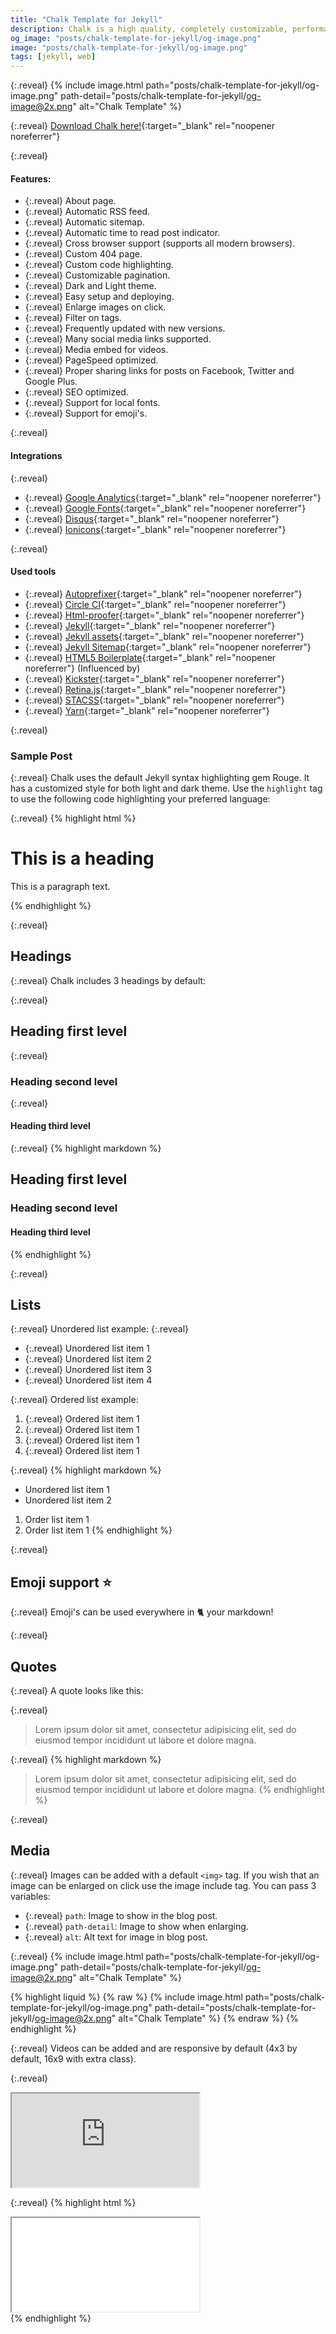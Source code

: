 ```yaml
---
title: "Chalk Template for Jekyll"
description: Chalk is a high quality, completely customizable, performant and 100% free blog template for Jekyll.
og_image: "posts/chalk-template-for-jekyll/og-image.png"
image: "posts/chalk-template-for-jekyll/og-image.png"
tags: [jekyll, web]
---
```

{:.reveal}
{% include image.html path="posts/chalk-template-for-jekyll/og-image.png" path-detail="posts/chalk-template-for-jekyll/og-image@2x.png" alt="Chalk Template" %}

{:.reveal}
[Download Chalk here!](https://github.com/nielsenramon/chalk){:target="_blank" rel="noopener noreferrer"}

{:.reveal}
#### Features:
  - {:.reveal} About page.
  - {:.reveal} Automatic RSS feed.
  - {:.reveal} Automatic sitemap.
  - {:.reveal} Automatic time to read post indicator.
  - {:.reveal} Cross browser support (supports all modern browsers).
  - {:.reveal} Custom 404 page.
  - {:.reveal} Custom code highlighting.
  - {:.reveal} Customizable pagination.
  - {:.reveal} Dark and Light theme.
  - {:.reveal} Easy setup and deploying.
  - {:.reveal} Enlarge images on click.
  - {:.reveal} Filter on tags.
  - {:.reveal} Frequently updated with new versions.
  - {:.reveal} Many social media links supported.
  - {:.reveal} Media embed for videos.
  - {:.reveal} PageSpeed optimized.
  - {:.reveal} Proper sharing links for posts on Facebook, Twitter and Google Plus.
  - {:.reveal} SEO optimized.
  - {:.reveal} Support for local fonts.
  - {:.reveal} Support for emoji's.

{:.reveal}
#### Integrations
{:.reveal}
  - {:.reveal} [Google Analytics](https://analytics.google.com/analytics/web/){:target="_blank" rel="noopener noreferrer"}
  - {:.reveal} [Google Fonts](https://fonts.google.com/){:target="_blank" rel="noopener noreferrer"}
  - {:.reveal} [Disqus](https://disqus.com/){:target="_blank" rel="noopener noreferrer"}
  - {:.reveal} [Ionicons](http://ionicons.com/){:target="_blank" rel="noopener noreferrer"}

{:.reveal}
#### Used tools
  - {:.reveal} [Autoprefixer](https://github.com/postcss/autoprefixer){:target="_blank" rel="noopener noreferrer"}
  - {:.reveal} [Circle CI](https://circleci.com/){:target="_blank" rel="noopener noreferrer"}
  - {:.reveal} [Html-proofer](https://github.com/gjtorikian/html-proofer){:target="_blank" rel="noopener noreferrer"}
  - {:.reveal} [Jekyll](http://jekyllrb.com/){:target="_blank" rel="noopener noreferrer"}
  - {:.reveal} [Jekyll assets](https://github.com/jekyll/jekyll-assets){:target="_blank" rel="noopener noreferrer"}
  - {:.reveal} [Jekyll Sitemap](https://github.com/jekyll/jekyll-sitemap){:target="_blank" rel="noopener noreferrer"}
  - {:.reveal} [HTML5 Boilerplate](https://html5boilerplate.com/){:target="_blank" rel="noopener noreferrer"} (Influenced by)
  - {:.reveal} [Kickster](http://kickster.nielsenramon.com/){:target="_blank" rel="noopener noreferrer"}
  - {:.reveal} [Retina.js](http://imulus.github.io/retinajs/){:target="_blank" rel="noopener noreferrer"}
  - {:.reveal} [STACSS](http://stacss.nielsenramon.com/){:target="_blank" rel="noopener noreferrer"}
  - {:.reveal} [Yarn](https://yarnpkg.com){:target="_blank" rel="noopener noreferrer"}



{:.reveal}
### Sample Post

{:.reveal}
Chalk uses the default Jekyll syntax highlighting gem Rouge. It has a customized style for both light and dark theme.
Use the `highlight` tag to use the following code highlighting your preferred language:

{:.reveal}
{% highlight html %}
<!-- This is a comment -->
<div class="grid">
  <h1>This is a heading</h1>
  <p>
    This is a paragraph text.
  </p>
</div>
{% endhighlight %}

{:.reveal}
## Headings

{:.reveal}
Chalk includes 3 headings by default:

{:.reveal}
## Heading first level
{:.reveal}
### Heading second level
{:.reveal}
#### Heading third level

{:.reveal}
{% highlight markdown %}
## Heading first level
### Heading second level
#### Heading third level
{% endhighlight %}

{:.reveal}
## Lists

{:.reveal}
Unordered list example:
{:.reveal}
* {:.reveal} Unordered list item 1
* {:.reveal} Unordered list item 2
* {:.reveal} Unordered list item 3
* {:.reveal} Unordered list item 4

{:.reveal}
Ordered list example:
1. {:.reveal} Ordered list item 1
2. {:.reveal} Ordered list item 1
3. {:.reveal} Ordered list item 1
4. {:.reveal} Ordered list item 1

{:.reveal}
{% highlight markdown %}
* Unordered list item 1
* Unordered list item 2

1. Order list item 1
2. Order list item 1
{% endhighlight %}

{:.reveal}
## Emoji support :star:

{:.reveal}
Emoji's can be used everywhere in :cat2: your markdown!

{:.reveal}
## Quotes

{:.reveal}
A quote looks like this:

{:.reveal}
> Lorem ipsum dolor sit amet, consectetur adipisicing elit, sed do eiusmod tempor
incididunt ut labore et dolore magna.

{:.reveal}
{% highlight markdown %}
> Lorem ipsum dolor sit amet, consectetur adipisicing elit, sed do eiusmod tempor 
> incididunt ut labore et dolore magna.
{% endhighlight %}

{:.reveal}
## Media

{:.reveal}
Images can be added with a default `<img>` tag.
If you wish that an image can be enlarged on click use the image include tag. You can pass 3 variables:
- {:.reveal} `path`: Image to show in the blog post.
- {:.reveal} `path-detail`: Image to show when enlarging.
- {:.reveal} `alt`: Alt text for image in blog post.

{:.reveal}
{% include image.html path="posts/chalk-template-for-jekyll/og-image.png" path-detail="posts/chalk-template-for-jekyll/og-image@2x.png" alt="Chalk Template" %}


{% highlight liquid %}
{% raw %}
{% include image.html 
  path="posts/chalk-template-for-jekyll/og-image.png" 
  path-detail="posts/chalk-template-for-jekyll/og-image@2x.png" 
  alt="Chalk Template" %}
{% endraw %}
{% endhighlight %}

{:.reveal}
Videos can be added and are responsive by default (4x3 by default, 16x9 with extra class).

{:.reveal}
<div class="embed-responsive embed-responsive-16by9">
<iframe src="https://www.youtube.com/embed/oiNVQ9Zjy4o?modestbranding=1&autohide=1&showinfo=0&controls=0" allowfullscreen></iframe>
</div>

{:.reveal}
{% highlight html %}
<div class="embed-responsive embed-responsive-16by9">
    <iframe src="url-to-video" allowfullscreen></iframe>
</div>
{% endhighlight %}

